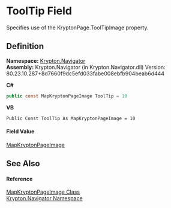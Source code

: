 # ToolTip Field


Specifies use of the KryptonPage.ToolTipImage property.



## Definition
**Namespace:** <a href="a21ac074-d119-3dc6-bd1c-d3a12c0128bc.md">Krypton.Navigator</a>  
**Assembly:** Krypton.Navigator (in Krypton.Navigator.dll) Version: 80.23.10.287+8d7660f9dc5efd033fabe008ebfb904beab6d444

**C#**
``` C#
public const MapKryptonPageImage ToolTip = 10
```
**VB**
``` VB
Public Const ToolTip As MapKryptonPageImage = 10
```



#### Field Value
<a href="5d49d8c1-00f3-7879-d398-385ab71a9278.md">MapKryptonPageImage</a>

## See Also


#### Reference
<a href="5d49d8c1-00f3-7879-d398-385ab71a9278.md">MapKryptonPageImage Class</a>  
<a href="a21ac074-d119-3dc6-bd1c-d3a12c0128bc.md">Krypton.Navigator Namespace</a>  
